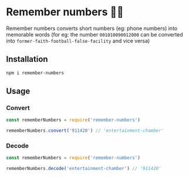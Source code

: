 # Remember numbers 💭💯

Remember numbers converts short numbers (eg: phone numbers) into memorable words (for eg: the number `001010090012000` can be converted into `former-faith-football-false-facility` and vice versa)

## Installation

```bash
npm i remember-numbers
```

## Usage

### Convert
```js
const rememberNumbers = require('remember-numbers')

rememberNumbers.convert('911420') // 'entertainment-chamber'
```

### Decode
```js
const rememberNumbers = require('remember-numbers')

rememberNumbers.decode('entertainment-chamber') // '911420'
```
